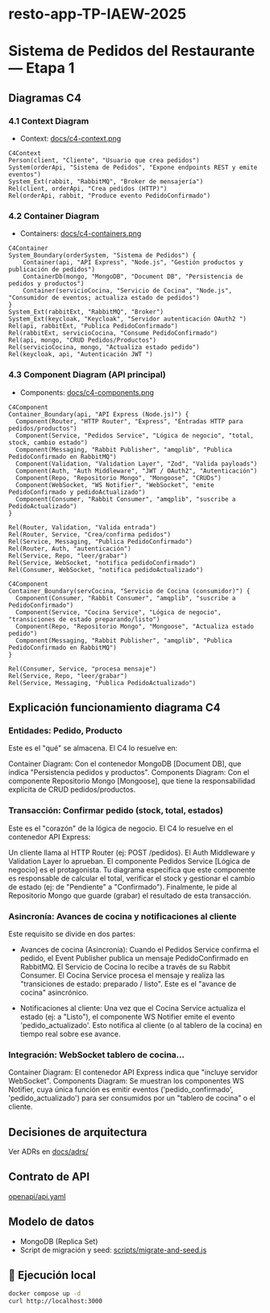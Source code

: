 # resto-app-TP-IAEW-2025
# Sistema de Pedidos del Restaurante — Etapa 1

## Diagramas C4

### 4.1 Context Diagram
- Context: [docs/c4-context.png](docs/c4-context.png)

```mermaid
C4Context
Person(client, "Cliente", "Usuario que crea pedidos")
System(orderApi, "Sistema de Pedidos", "Expone endpoints REST y emite eventos")
System_Ext(rabbit, "RabbitMQ", "Broker de mensajería")
Rel(client, orderApi, "Crea pedidos (HTTP)")
Rel(orderApi, rabbit, "Produce evento PedidoConfirmado")
```
### 4.2 Container Diagram
- Containers: [docs/c4-containers.png](docs/c4-containers.png)

```mermaid
C4Container
System_Boundary(orderSystem, "Sistema de Pedidos") {
	Container(api, "API Express", "Node.js", "Gestión productos y publicación de pedidos")
	ContainerDb(mongo, "MongoDB", "Document DB", "Persistencia de pedidos y productos")
	Container(servicioCocina, "Servicio de Cocina", "Node.js", "Consumidor de eventos; actualiza estado de pedidos")
}
System_Ext(rabbitExt, "RabbitMQ", "Broker")
System_Ext(keycloak, "Keycloak", "Servidor autenticación OAuth2 ")
Rel(api, rabbitExt, "Publica PedidoConfirmado")
Rel(rabbitExt, servicioCocina, "Consume PedidoConfirmado")
Rel(api, mongo, "CRUD Pedidos/Productos")
Rel(servicioCocina, mongo, "Actualiza estado pedido")
Rel(keycloak, api, "Autenticación JWT ")
```

### 4.3 Component Diagram (API principal)
- Components: [docs/c4-components.png](docs/c4-components.png)

```mermaid
C4Component
Container_Boundary(api, "API Express (Node.js)") {
  Component(Router, "HTTP Router", "Express", "Entradas HTTP para pedidos/productos")
  Component(Service, "Pedidos Service", "Lógica de negocio", "total, stock, cambio estado")
  Component(Messaging, "Rabbit Publisher", "amqplib", "Publica PedidoConfirmado en RabbitMQ")
  Component(Validation, "Validation Layer", "Zod", "Valida payloads")
  Component(Auth, "Auth Middleware", "JWT / OAuth2", "Autenticación")
  Component(Repo, "Repositorio Mongo", "Mongoose", "CRUDs")
  Component(WebSocket, "WS Notifier", "WebSocket", "emite PedidoConfirmado y pedidoActualizado")
  Component(Consumer, "Rabbit Consumer", "amqplib", "suscribe a PedidoActualizado")
}

Rel(Router, Validation, "Valida entrada")
Rel(Router, Service, "Crea/confirma pedidos")
Rel(Service, Messaging, "Publica PedidoConfirmado")
Rel(Router, Auth, "autenticación")
Rel(Service, Repo, "leer/grabar")
Rel(Service, WebSocket, "notifica pedidoConfirmado")
Rel(Consumer, WebSocket, "notifica pedidoActualizado")
```

```mermaid
C4Component
Container_Boundary(servCocina, "Servicio de Cocina (consumidor)") {
  Component(Consumer, "Rabbit Consumer", "amqplib", "suscribe a PedidoConfirmado")
  Component(Service, "Cocina Service", "Lógica de negocio", "transiciones de estado preparando/listo")
  Component(Repo, "Repositorio Mongo", "Mongoose", "Actualiza estado pedido")
  Component(Messaging, "Rabbit Publisher", "amqplib", "Publica PedidoConfirmado en RabbitMQ")
}

Rel(Consumer, Service, "procesa mensaje")
Rel(Service, Repo, "leer/grabar")
Rel(Service, Messaging, "Publica PedidoActualizado")
```
## Explicación funcionamiento diagrama C4

### Entidades: Pedido, Producto
Este es el "qué" se almacena. El C4 lo resuelve en:

Container Diagram: Con el contenedor MongoDB [Document DB], que indica "Persistencia pedidos y productos".
Components Diagram: Con el componente Repositorio Mongo [Mongoose], que tiene la responsabilidad explícita de CRUD pedidos/productos.

### Transacción: Confirmar pedido (stock, total, estados)
Este es el "corazón" de la lógica de negocio. El C4 lo resuelve en el contenedor API Express:

Un cliente llama al HTTP Router (ej: POST /pedidos).
El Auth Middleware y Validation Layer lo aprueban.
El componente Pedidos Service [Lógica de negocio] es el protagonista. Tu diagrama especifica que este componente es responsable de calcular el total, verificar el stock y gestionar el cambio de estado (ej: de "Pendiente" a "Confirmado").
Finalmente, le pide al Repositorio Mongo que guarde (grabar) el resultado de esta transacción.

### Asincronía: Avances de cocina y notificaciones al cliente
Este requisito se divide en dos partes:

- Avances de cocina (Asincronía):
Cuando el Pedidos Service confirma el pedido, el Event Publisher publica un mensaje PedidoConfirmado en RabbitMQ.
El Servicio de Cocina lo recibe a través de su Rabbit Consumer.
El Cocina Service procesa el mensaje y realiza las "transiciones de estado: preparado / listo". Este es el "avance de cocina" asincrónico.

- Notificaciones al cliente:
Una vez que el Cocina Service actualiza el estado (ej: a "Listo"), el componente WS Notifier emite el evento 'pedido_actualizado'.
Esto notifica al cliente (o al tablero de la cocina) en tiempo real sobre ese avance.

### Integración: WebSocket tablero de cocina...

Container Diagram: El contenedor API Express indica que "incluye servidor WebSocket".
Components Diagram: Se muestran los componentes WS Notifier, cuya única función es emitir eventos ('pedido_confirmado', 'pedido_actualizado') para ser consumidos por un "tablero de cocina" o el cliente.



## Decisiones de arquitectura
Ver ADRs en [docs/adrs/](docs/adrs/)

## Contrato de API
[openapi/api.yaml](openapi/api.yaml)

## Modelo de datos
- MongoDB (Replica Set)
- Script de migración y seed: [scripts/migrate-and-seed.js](scripts/migrate-and-seed.js)

## 🐳 Ejecución local
```bash
docker compose up -d
curl http://localhost:3000  
